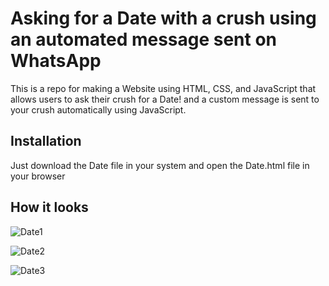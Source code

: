 # Asking for a Date with a crush using an automated message sent on WhatsApp 

This is a repo for making a Website using HTML, CSS, and JavaScript that allows users to ask their crush for a Date! and a custom message is sent to your crush automatically using JavaScript.

## Installation

Just download the Date file in your system and open the Date.html file in your browser

## How it looks

![Date1](https://github.com/Ganesh-Sharmaz/Date/assets/151487165/4547e047-7f0c-48df-be03-73caa61a07b2)

![Date2](https://github.com/Ganesh-Sharmaz/Date/assets/151487165/bb595cc7-09ac-4591-889c-649a6a87b568)

![Date3](https://github.com/Ganesh-Sharmaz/Date/assets/151487165/b42335c2-eefd-46db-958a-a0deea2550be)
